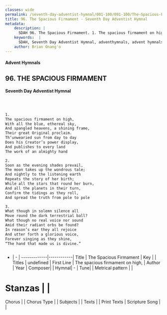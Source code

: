 ```yaml
---
classes: wide
permalink: /seventh-day-adventist-hymnal/001-100/091-100/The-Spacious-Firmament/
title: 96. The Spacious Firmament - Seventh Day Adventist Hymnal
metadata:
    description: |
      SDAH 96. The Spacious Firmament. 1. The spacious firmament on high, With all the blue, ethereal sky, And spangled heavens, a shining frame, Their great Original proclaim. Th’unwearied sun from day to day Does his Creator’s power display, And publishes to every land The work of an almighty hand
    keywords:  |
      SDAH, Seventh Day Adventist Hymnal, adventhymnals, advent hymnals, The Spacious Firmament, The spacious firmament on high, 
    author: Brian Onang'o
---
```


#### Advent Hymnals
## 96. THE SPACIOUS FIRMAMENT
#### Seventh Day Adventist Hymnal

```txt



1.
The spacious firmament on high,
With all the blue, ethereal sky,
And spangled heavens, a shining frame,
Their great Original proclaim.
Th’unwearied sun from day to day
Does his Creator’s power display,
And publishes to every land
The work of an almighty hand

2.
Soon as the evening shades prevail,
The moon takes up the wondrous tale;
And nightly to the listening earth
Repeats the story of her birth;
While all the stars that round her burn,
And all the planets in their turn,
Confirm the tidings as they roll,
And spread the truth from pole to pole

3.
What though in solemn silence all
Move round the dark terrestrial ball?
What though no real voice nor sound
Amid their radiant orbs be found?
In reason’s ear they all rejoice
And utter forth a glorious voice,
Forever singing as they shine,
“The hand that made us is divine.”



```

- |   -  |
-------------|------------|
Title | The Spacious Firmament |
Key |  |
Titles | undefined |
First Line | The spacious firmament on high, |
Author | 
Year | 
Composer|  |
Hymnal|  - |
Tune|  |
Metrical pattern | |
# Stanzas |  |
Chorus |  |
Chorus Type |  |
Subjects |  |
Texts |  |
Print Texts | 
Scripture Song |  |
  
